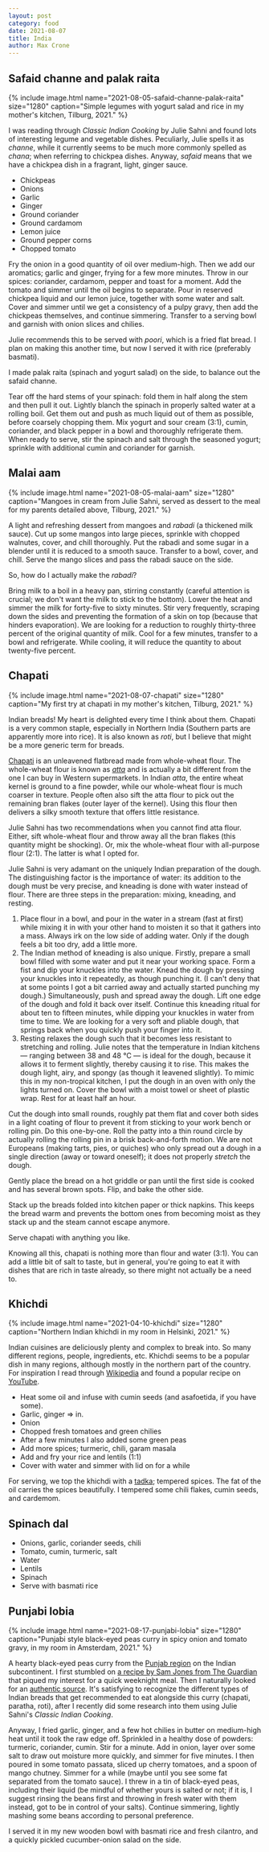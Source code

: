 ```yaml
---
layout: post
category: food
date: 2021-08-07
title: India
author: Max Crone
---
```


## Safaid channe and palak raita

{% include image.html name="2021-08-05-safaid-channe-palak-raita" size="1280" caption="Simple legumes with yogurt salad and rice in my mother's kitchen, Tilburg, 2021." %}

I was reading through *Classic Indian Cooking* by Julie Sahni and found lots of interesting legume and vegetable dishes.
Peculiarly, Julie spells it as *channe*, while it currently seems to be much more commonly spelled as *chana*; when referring to chickpea dishes.
Anyway, *safaid* means that we have a chickpea dish in a fragrant, light, ginger sauce.

- Chickpeas
- Onions
- Garlic
- Ginger
- Ground coriander
- Ground cardamom
- Lemon juice
- Ground pepper corns
- Chopped tomato

Fry the onion in a good quantity of oil over medium-high.
Then we add our aromatics; garlic and ginger, frying for a few more minutes.
Throw in our spices: coriander, cardamom, pepper and toast for a moment.
Add the tomato and simmer until the oil begins to separate.
Pour in reserved chickpea liquid and our lemon juice, together with some water and salt.
Cover and simmer until we get a consistency of a pulpy gravy, then add the chickpeas themselves, and continue simmering.
Transfer to a serving bowl and garnish with onion slices and chilies.

Julie recommends this to be served with *poori*, which is a fried flat bread.
I plan on making this another time, but now I served it with rice (preferably basmati).

I made palak raita (spinach and yogurt salad) on the side, to balance out the safaid channe.

Tear off the hard stems of your spinach: fold them in half along the stem and then pull it out.
Lightly blanch the spinach in properly salted water at a rolling boil.
Get them out and push as much liquid out of them as possible, before coarsely chopping them.
Mix yogurt and sour cream (3:1), cumin, coriander, and black pepper in a bowl and thoroughly refrigerate them.
When ready to serve, stir the spinach and salt through the seasoned yogurt; sprinkle with additional cumin and coriander for garnish.

## Malai aam

{% include image.html name="2021-08-05-malai-aam" size="1280" caption="Mangoes in cream from Julie Sahni, served as dessert to the meal for my parents detailed above, Tilburg, 2021." %}

A light and refreshing dessert from mangoes and *rabadi* (a thickened milk sauce).
Cut up some mangos into large pieces, sprinkle with chopped walnutes, cover, and chill thoroughly.
Put the rabadi and some sugar in a blender until it is reduced to a smooth sauce.
Transfer to a bowl, cover, and chill.
Serve the mango slices and pass the rabadi sauce on the side.

So, how do I actually make the *rabadi*?

Bring milk to a boil in a heavy pan, stirring constantly (careful attention is crucial; we don't want the milk to stick to the bottom).
Lower the heat and simmer the milk for forty-five to sixty minutes.
Stir very frequently, scraping down the sides and preventing the formation of a skin on top (because that hinders evaporation).
We are looking for a reduction to roughly thirty-three percent of the original quantity of milk.
Cool for a few minutes, transfer to a bowl and refrigerate.
While cooling, it will reduce the quantity to about twenty-five percent.

## Chapati

{% include image.html name="2021-08-07-chapati" size="1280" caption="My first try at chapati in my mother's kitchen, Tilburg, 2021." %}

Indian breads!
My heart is delighted every time I think about them.
Chapati is a very common staple, especially in Northern India (Southern parts are apparently more into rice).
It is also known as *roti*, but I believe that might be a more generic term for breads.

[Chapati](https://en.wikipedia.org/wiki/Chapati) is an unleavened flatbread made from whole-wheat flour.
The whole-wheat flour is known as [*atta*](https://en.wikipedia.org/wiki/Atta_flour) and is actually a bit different from the one I can buy in Western supermarkets.
In Indian *atta*, the entire wheat kernel is ground to a fine powder, while our whole-wheat flour is much coarser in texture.
People often also sift the atta flour to pick out the remaining bran flakes (outer layer of the kernel).
Using this flour then delivers a silky smooth texture that offers little resistance.

Julie Sahni has two recommendations when you cannot find atta flour.
Either, sift whole-wheat flour and throw away all the bran flakes (this quantity might be shocking).
Or, mix the whole-wheat flour with all-purpose flour (2:1).
The latter is what I opted for.

Julie Sahni is very adamant on the uniquely Indian preparation of the dough.
The distinguishing factor is the importance of water: its addition to the dough must be very precise, and kneading is done with water instead of flour.
There are three steps in the preparation: mixing, kneading, and resting.

1. Place flour in a bowl, and pour in the water in a stream (fast at first) while mixing it in with your other hand to moisten it so that it gathers into a mass.
   Always irk on the low side of adding water.
   Only if the dough feels a bit too dry, add a little more.
2. The Indian method of kneading is also unique.
   Firstly, prepare a small bowl filled with some water and put it near your working space.
   Form a fist and dip your knuckles into the water.
   Knead the dough by pressing your knuckles into it repeatedly, as though punching it.
   (I can't deny that at some points I got a bit carried away and actually started punching my dough.)
   Simultaneously, push and spread away the dough.
   Lift one edge of the dough and fold it back over itself.
   Continue this kneading ritual for about ten to fifteen minutes, while dipping your knuckles in water from time to time.
   We are looking for a very soft and pliable dough, that springs back when you quickly push your finger into it.
3. Resting relaxes the dough such that it becomes less resistant to stretching and rolling.
   Julie notes that the temperature in Indian kitchens — ranging between 38 and 48 ℃  — is ideal for the dough, because it allows it to ferment slightly, thereby causing it to rise.
   This makes the dough light, airy, and spongy (as though it leavened slightly).
   To mimic this in my non-tropical kitchen, I put the dough in an oven with only the lights turned on.
   Cover the bowl with a moist towel or sheet of plastic wrap.
   Rest for at least half an hour.

Cut the dough into small rounds, roughly pat them flat and cover both sides in a light coating of flour to prevent it from sticking to your work bench or rolling pin.
Do this one-by-one.
Roll the patty into a thin round circle by actually rolling the rolling pin in a brisk back-and-forth motion.
We are not Europeans (making tarts, pies, or quiches) who only spread out a dough in a single direction (away or toward oneself); it does not properly *stretch* the dough.

Gently place the bread on a hot griddle or pan until the first side is cooked and has several brown spots.
Flip, and bake the other side.

Stack up the breads folded into kitchen paper or thick napkins.
This keeps the bread warm and prevents the bottom ones from becoming moist as they stack up and the steam cannot escape anymore.

Serve chapati with anything you like.

Knowing all this, chapati is nothing more than flour and water (3:1).
You can add a little bit of salt to taste, but in general, you're going to eat it with dishes that are rich in taste already, so there might not actually be a need to.

## Khichdi

{% include image.html name="2021-04-10-khichdi" size="1280" caption="Northern Indian khichdi in my room in Helsinki, 2021." %}

Indian cuisines are deliciously plenty and complex to break into.
So many different regions, people, ingredients, etc.
Khichdi seems to be a popular dish in many regions, although mostly in the northern part of the country.
For inspiration I read through [Wikipedia](https://en.wikipedia.org/wiki/Khichdi) and found a popular recipe on [YouTube](https://www.youtube.com/watch?v=SYWtizV5oCI).

- Heat some oil and infuse with cumin seeds (and asafoetida, if you have some).
- Garlic, ginger => in.
- Onion
- Chopped fresh tomatoes and green chilies
- After a few minutes I also added some green peas
- Add more spices; turmeric, chili, garam masala
- Add and fry your rice and lentils (1:1)
- Cover with water and simmer with lid on for a while

For serving, we top the khichdi with a [tadka](https://en.wikipedia.org/wiki/Tempering_(spices)); tempered spices.
The fat of the oil carries the spices beautifully.
I tempered some chili flakes, cumin seeds, and cardemom.

## Spinach dal

- Onions, garlic, coriander seeds, chili
- Tomato, cumin, turmeric, salt
- Water
- Lentils
- Spinach
- Serve with basmati rice

## Punjabi lobia

{% include image.html name="2021-08-17-punjabi-lobia" size="1280" caption="Punjabi style black-eyed peas curry in spicy onion and tomato gravy, in my room in Amsterdam, 2021." %}

A hearty black-eyed peas curry from the [Punjab region](https://en.wikipedia.org/wiki/Punjab) on the Indian subcontinent.
I first stumbled on [a recipe by Sam Jones from The Guardian](https://www.theguardian.com/food/2021/jan/25/20-best-curry-recipes-sam-jones-lobia-black-eyed-bean-curry) that piqued my interest for a quick weeknight meal.
Then I naturally looked for an [authentic source](https://www.youtube.com/watch?v=ir1mWTJEQXY).
It's satisfying to recognize the different types of Indian breads that get recommended to eat alongside this curry (chapati, paratha, roti), after I recently did some research into them using Julie Sahni's *Classic Indian Cooking*.

Anyway, I fried garlic, ginger, and a few hot chilies in butter on medium-high heat until it took the raw edge off.
Sprinkled in a healthy dose of powders: turmeric, coriander, cumin.
Stir for a minute.
Add in onion, layer over some salt to draw out moisture more quickly, and simmer for five minutes.
I then poured in some tomato passata, sliced up cherry tomatoes, and a spoon of mango chutney.
Simmer for a while (maybe until you see some fat separated from the tomato sauce).
I threw in a tin of black-eyed peas, including their liquid (be mindful of whether yours is salted or not; if it is, I suggest rinsing the beans first and throwing in fresh water with them instead, got to be in control of your salts).
Continue simmering, lightly mashing some beans according to personal preference.

I served it in my new wooden bowl with basmati rice and fresh cilantro, and a quickly pickled cucumber-onion salad on the side.

